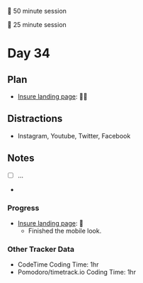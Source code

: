 🍒 50 minute session

🍅 25 minute session

# Day 34

## Plan

-   [Insure landing page](https://www.frontendmentor.io/challenges/insure-landing-page-uTU68JV8): 🍒🍒

## Distractions

-   Instagram, Youtube, Twitter, Facebook

## Notes

-   [ ] ...
-

### Progress

-   [Insure landing page](https://www.frontendmentor.io/challenges/insure-landing-page-uTU68JV8): 🍒
    -   Finished the mobile look.

### Other Tracker Data

-   CodeTime Coding Time: 1hr
-   Pomodoro/timetrack.io Coding Time: 1hr
